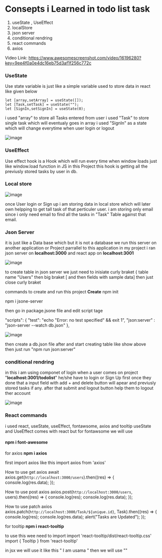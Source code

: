 # **Consepts i Learned in todo list task**

1. useState , UseEffect
2. localStore
3. json server
4. conditional rendring
5. react commands 
6. axios

Video Link:
https://www.awesomescreenshot.com/video/16196280?key=9ee4f0a0e4dc16eb75d3af1f256c772c


### **UseState**
Use state variable is just like a simple variable used to store data in react like given below 

    let [array,setArray] = useState([]);
    let [Task,setTask] = useState("");
    let [SignIn,setSignIn] = useState(0);
    
i used "array" to store all Tasks entered from user 
i used "Task" to store single task which will eventualy goes in array
i used "SignIn" as a state which will change everytime when user login or logout 

![image](https://user-images.githubusercontent.com/117355964/229622497-2000918d-ded6-41d5-9e4a-af2abdbfd8ba.png)

### **UseEffect**

Use effect hook is a Hook which will run every time when window loads just like window.load function in JS in this Project this
hook is getting all the previusly stored tasks by user in db. 

### **Local store**

![image](https://user-images.githubusercontent.com/117355964/229623252-45294e47-9e5f-4c15-9dfd-a482f1ae6c28.png)

once User login or Sign up i am storing data in local store which will later own helpping to get tall task of that perticuler user. i am storing only email since
i only need email to find all the tasks in "Task" Table against that email.


### **Json Server**
it is just like a Data base which but it is not a database we run this server on another application or Project parrallel to this application in my project
i ran json server on **localhost:3000** and react app on **localhost:3001** 

![image](https://user-images.githubusercontent.com/117355964/229625933-25541aa5-2226-4f12-8b82-23cadad7ef14.png)

to create table in json server we just need to inisiate curly braket { table name "Users" then big braket [ and then fields with sample data] then just close curly braket

commands to create and run this project
**Create** 
npm init

npm i jsone-server

then go in package.jsone file and edit script tage

  "scripts": {
    "test": "echo \"Error: no test specified\" && exit 1",
    "json:server" : "json-server --watch db.json"
  },
  
  ![image](https://user-images.githubusercontent.com/117355964/229627073-5c43d100-56af-4988-a55d-800291fd0080.png)
  
  then create a db.json file after and start creating table like show above  
  then just run "npm run json:server"
  

### **conditional rendring**

in this i am using componet of login when a user comes on project "**localhost:3001/todolist**" he/she have to login or Sign Up first once they done that a
input field with add + and delete button will apear and previusly stored tasks if any. 
after that submit and logout button help them to logout ther account

![image](https://user-images.githubusercontent.com/117355964/229628617-528d6fc4-d132-4750-acb4-fc8d7120f140.png)

### **React commands**

i used react, useState, useEffect,  fontawsome, axios  and  tooltip
useState and UseEffect comes with react but for fontawsome we will use
#### **npm i font-awesome** 

for axios **npm i axios**

first import axios like this 
import axios from 'axios'


How to use get axios 
 await axios.get(`http://localhost:3000/users`).then((res) => {
          console.log(res.data);
        });


How to use post axios
   axios.post(`http://localhost:3000/users`, users).then((res) => {
        console.log(res);
        console.log(res.data);
      });
      
How to use patch axios
 axios.patch(`http://localhost:3000/Task/${unique.id}`, Task).then((res) => {
          console.log(res);
          console.log(res.data);
          alert("Tasks are Updated");
        });
        

for tooltip **npm i react-tooltip**

to use this wee need to import
import 'react-tooltip/dist/react-tooltip.css'
import { Tooltip } from 'react-tooltip'

in jsx we will use it like this "<tag className ="Para" data-tooltip-id="my-tooltip" data-tooltip-content="Add New Task"> I am usama </tag>"
then we will use   "<Tooltip anchorSelect=".Class Name"/>"
